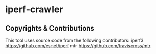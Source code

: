 # iperf-crawler

## Copyrights & Contributions
This tool uses source code from the following contributors:
iperf3 https://github.com/esnet/iperf
mtr https://github.com/traviscross/mtr
